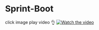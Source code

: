 # Sprint-Boot
click image play video 👌
[![Watch the video](https://img.youtube.com/vi/poJ9iKJfgnM/maxresdefault.jpg)](https://youtu.be/poJ9iKJfgnM)

